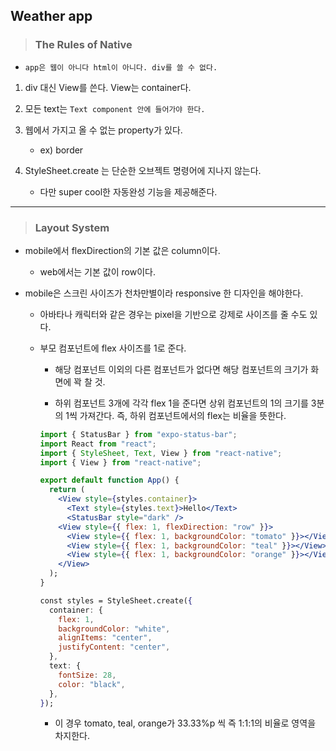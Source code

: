 ## Weather app

> ### The Rules of Native

- `app은 웹이 아니다 html이 아니다. div를 쓸 수 없다.`
1. div 대신 View를 쓴다. View는 container다.

2. 모든 text는 `Text component 안에 들어가야 한다.`

3. 웹에서 가지고 올 수 없는 property가 있다.
   
   - ex) border

4. StyleSheet.create 는 단순한 오브젝트 명령어에 지나지 않는다.
   
   - 다만 super cool한 자동완성 기능을 제공해준다.

---

> ### Layout System

- mobile에서 flexDirection의 기본 값은 column이다.
  
  - web에서는 기본 값이 row이다.

- mobile은 스크린 사이즈가 천차만별이라 responsive 한 디자인을 해야한다.
  
  - 아바타나 캐릭터와 같은 경우는 pixel을 기반으로 강제로 사이즈를 줄 수도 있다.
  
  - 부모 컴포넌트에 flex 사이즈를 1로 준다.
    
    - 해당 컴포넌트 이외의 다른 컴포넌트가 없다면 해당 컴포넌트의 크기가 화면에 꽉 찰 것.
    
    - 하위 컴포넌트 3개에 각각 flex 1을 준다면 상위 컴포넌트의 1의 크기를 3분의 1씩 가져간다. 즉, 하위 컴포넌트에서의 flex는 비율을 뜻한다.
    
    ```jsx
    import { StatusBar } from "expo-status-bar";
    import React from "react";
    import { StyleSheet, Text, View } from "react-native";
    import { View } from "react-native";
    
    export default function App() {
      return (
        <View style={styles.container}>
          <Text style={styles.text}>Hello</Text>
          <StatusBar style="dark" />
        <View style={{ flex: 1, flexDirection: "row" }}>
          <View style={{ flex: 1, backgroundColor: "tomato" }}></View>
          <View style={{ flex: 1, backgroundColor: "teal" }}></View>
          <View style={{ flex: 1, backgroundColor: "orange" }}></View>
        </View>
      );
    }
    
    const styles = StyleSheet.create({
      container: {
        flex: 1,
        backgroundColor: "white",
        alignItems: "center",
        justifyContent: "center",
      },
      text: {
        fontSize: 28,
        color: "black",
      },
    });
    ```
    
    - 이 경우 tomato, teal, orange가 33.33%p 씩 즉 1:1:1의 비율로 영역을 차지한다.

> # 
